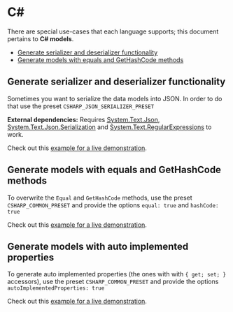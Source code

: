 # C#

There are special use-cases that each language supports; this document pertains to **C# models**.

<!-- toc is generated with GitHub Actions do not remove toc markers -->

<!-- toc -->

- [Generate serializer and deserializer functionality](#generate-serializer-and-deserializer-functionality)
- [Generate models with equals and GetHashCode methods](#generate-models-with-equals-and-gethashcode-methods)

<!-- tocstop -->

## Generate serializer and deserializer functionality

Sometimes you want to serialize the data models into JSON. In order to do that use the preset `CSHARP_JSON_SERIALIZER_PRESET`

**External dependencies:**
Requires [System.Text.Json](https://devblogs.microsoft.com/dotnet/try-the-new-system-text-json-apis/), [System.Text.Json.Serialization](https://docs.microsoft.com/en-us/dotnet/standard/serialization/system-text-json-how-to?pivots=dotnet-6-0) and [System.Text.RegularExpressions](https://docs.microsoft.com/en-us/dotnet/api/system.text.regularexpressions?view=net-6.0) to work.

Check out this [example for a live demonstration](../../examples/csharp-generate-serializer).

## Generate models with equals and GetHashCode methods

To overwrite the `Equal` and `GetHashCode` methods, use the preset `CSHARP_COMMON_PRESET` and provide the options `equal: true` and `hashCode: true`

Check out this [example for a live demonstration](../../examples/csharp-generate-equals-and-hashcode).

## Generate models with auto implemented properties

To generate auto implemented properties (the ones with with `{ get; set; }` accessors), use the preset `CSHARP_COMMON_PRESET` and provide the options `autoImplementedProperties: true`

Check out this [example for a live demonstration](../../examples/csharp-auto-implemented-properties).
